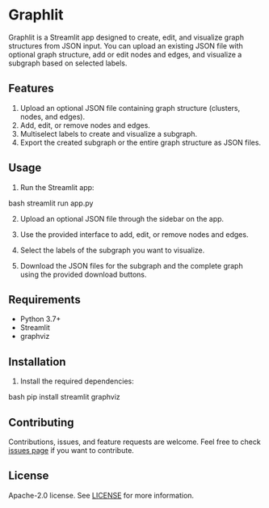 # Graphlit

Graphlit is a Streamlit app designed to create, edit, and visualize graph structures from JSON input. You can upload an existing JSON file with optional graph structure, add or edit nodes and edges, and visualize a subgraph based on selected labels.

## Features

1. Upload an optional JSON file containing graph structure (clusters, nodes, and edges).
2. Add, edit, or remove nodes and edges.
3. Multiselect labels to create and visualize a subgraph.
4. Export the created subgraph or the entire graph structure as JSON files.

## Usage

1. Run the Streamlit app:

bash
streamlit run app.py

2. Upload an optional JSON file through the sidebar on the app.

3. Use the provided interface to add, edit, or remove nodes and edges.

4. Select the labels of the subgraph you want to visualize.

5. Download the JSON files for the subgraph and the complete graph using the provided download buttons.

## Requirements

- Python 3.7+
- Streamlit
- graphviz 

## Installation

1. Install the required dependencies:

bash
pip install streamlit graphviz

## Contributing

Contributions, issues, and feature requests are welcome. Feel free to check [issues page](https://github.com/mitch-parker/graphlit/issues) if you want to contribute.

## License

Apache-2.0 license. See [LICENSE](https://github.com/mitch-parker/graphlit/blob/main/LICENSE) for more information.